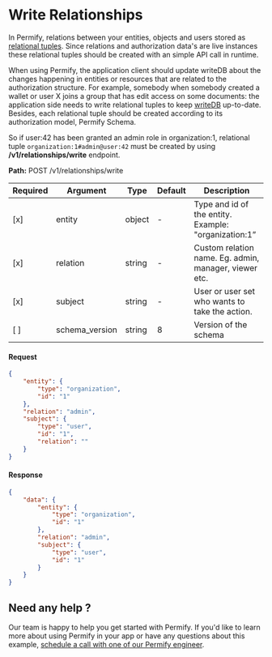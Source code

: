 # Write Relationships

In Permify, relations between your entities, objects and users stored as [relational tuples]. Since relations and authorization data's are live instances these relational tuples should be created with an simple API call in runtime. 

When using Permify, the application client should update writeDB about the changes happening in entities or resources that are related to the authorization structure. For example, somebody when somebody created a wallet or user X joins a group that has edit access on some documents: the application side needs to write relational tuples to keep [writeDB] up-to-date. Besides, each relational tuple should be created according to its authorization model, Permify Schema.

[relational tuples]: ../getting-started/sync-data
[writeDB]: ../getting-started/sync-data#where-relational-tuples-used-

So if user:42 has been granted an admin role in organization:1, relational tuple `organization:1#admin@user:42` must be created by using **/v1/relationships/write** endpoint.

**Path:** POST /v1/relationships/write

| Required | Argument | Type | Default | Description |
|----------|-------------------|--------|---------|-------------|
| [x]   | entity | object | - | Type and id of the entity. Example: "organization:1”|
| [x]   | relation | string | - | Custom relation name. Eg. admin, manager, viewer etc.|
| [x]   | subject | string | - | User or user set who wants to take the action. |
| [ ]   | schema_version | string | 8 | Version of the schema |

#### Request

```json
{
    "entity": {
        "type": "organization",
        "id": "1"
    },
    "relation": "admin",
    "subject": {
        "type": "user",
        "id": "1",
        "relation": ""
    }
}
```

#### Response

```json
{
    "data": {
        "entity": {
            "type": "organization",
            "id": "1"
        },
        "relation": "admin",
        "subject": {
            "type": "user",
            "id": "1"
        }
    }
}
```

## Need any help ?

Our team is happy to help you get started with Permify. If you'd like to learn more about using Permify in your app or have any questions about this example, [schedule a call with one of our Permify engineer](https://calendly.com/ege-permify/30min).